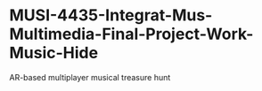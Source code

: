 # MUSI-4435-Integrat-Mus-Multimedia-Final-Project-Work-Music-Hide
AR-based multiplayer musical treasure hunt
